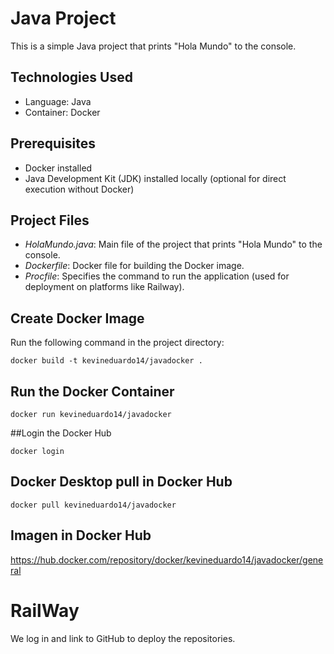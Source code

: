 # Java Project

This is a simple Java project that prints "Hola Mundo" to the console.

## Technologies Used
- Language: Java
- Container: Docker

## Prerequisites
- Docker installed
- Java Development Kit (JDK) installed locally (optional for direct execution without Docker)

## Project Files
- *HolaMundo.java*: Main file of the project that prints "Hola Mundo" to the console.
- *Dockerfile*: Docker file for building the Docker image.
- *Procfile*: Specifies the command to run the application (used for deployment on platforms like Railway).

## Create Docker Image

Run the following command in the project directory:
~~~
docker build -t kevineduardo14/javadocker .
~~~
## Run the Docker Container
~~~
docker run kevineduardo14/javadocker
~~~
##Login the Docker Hub
~~~
docker login
~~~
## Docker Desktop pull in Docker Hub
~~~
docker pull kevineduardo14/javadocker
~~~

## Imagen in Docker Hub

https://hub.docker.com/repository/docker/kevineduardo14/javadocker/general

# RailWay
We log in and link to GitHub to deploy the repositories.
